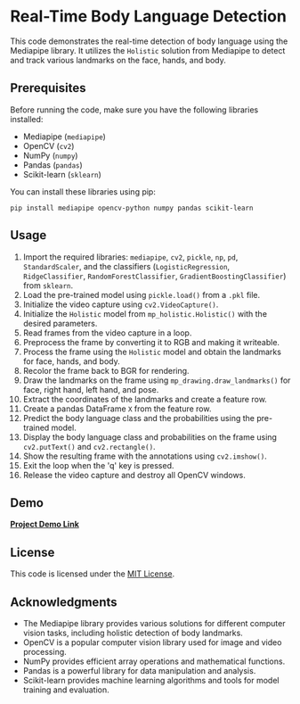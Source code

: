 # Real-Time Body Language Detection

This code demonstrates the real-time detection of body language using the Mediapipe library. It utilizes the `Holistic` solution from Mediapipe to detect and track various landmarks on the face, hands, and body.

## Prerequisites

Before running the code, make sure you have the following libraries installed:

- Mediapipe (`mediapipe`)
- OpenCV (`cv2`)
- NumPy (`numpy`)
- Pandas (`pandas`)
- Scikit-learn (`sklearn`)

You can install these libraries using pip:

```
pip install mediapipe opencv-python numpy pandas scikit-learn
```

## Usage

1. Import the required libraries: `mediapipe`, `cv2`, `pickle`, `np`, `pd`, `StandardScaler`, and the classifiers (`LogisticRegression`, `RidgeClassifier`, `RandomForestClassifier`, `GradientBoostingClassifier`) from `sklearn`.
2. Load the pre-trained model using `pickle.load()` from a `.pkl` file.
3. Initialize the video capture using `cv2.VideoCapture()`.
4. Initialize the `Holistic` model from `mp_holistic.Holistic()` with the desired parameters.
5. Read frames from the video capture in a loop.
6. Preprocess the frame by converting it to RGB and making it writeable.
7. Process the frame using the `Holistic` model and obtain the landmarks for face, hands, and body.
8. Recolor the frame back to BGR for rendering.
9. Draw the landmarks on the frame using `mp_drawing.draw_landmarks()` for face, right hand, left hand, and pose.
10. Extract the coordinates of the landmarks and create a feature row.
11. Create a pandas DataFrame `X` from the feature row.
12. Predict the body language class and the probabilities using the pre-trained model.
13. Display the body language class and probabilities on the frame using `cv2.putText()` and `cv2.rectangle()`.
14. Show the resulting frame with the annotations using `cv2.imshow()`.
15. Exit the loop when the 'q' key is pressed.
16. Release the video capture and destroy all OpenCV windows.

## Demo
[**Project Demo Link**](https://youtu.be/lqxt2td2dw8)

## License

This code is licensed under the [MIT License](LICENSE).

## Acknowledgments

- The Mediapipe library provides various solutions for different computer vision tasks, including holistic detection of body landmarks.
- OpenCV is a popular computer vision library used for image and video processing.
- NumPy provides efficient array operations and mathematical functions.
- Pandas is a powerful library for data manipulation and analysis.
- Scikit-learn provides machine learning algorithms and tools for model training and evaluation.
